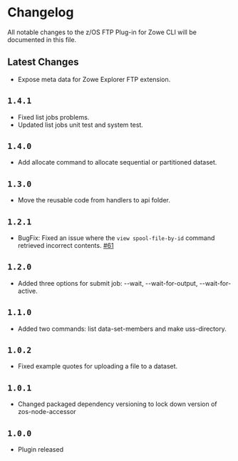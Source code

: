 # Changelog

All notable changes to the z/OS FTP Plug-in for Zowe CLI will be documented in this file.

## Latest Changes

- Expose meta data for Zowe Explorer FTP extension.

## `1.4.1`

- Fixed list jobs problems.
- Updated list jobs unit test and system test.

## `1.4.0`

- Add allocate command to allocate sequential or partitioned dataset.

## `1.3.0`

- Move the reusable code from handlers to api folder.

## `1.2.1`

- BugFix: Fixed an issue where the `view spool-file-by-id` command retrieved incorrect contents. [#61](https://github.com/zowe/zowe-cli-ftp-plugin/issues/61)

## `1.2.0`

- Added three options for submit job: --wait, --wait-for-output, --wait-for-active.

## `1.1.0`

- Added two commands: list data-set-members and make uss-directory.

## `1.0.2`

- Fixed example quotes for uploading a file to a dataset.

## `1.0.1`

- Changed packaged dependency versioning to lock down version of zos-node-accessor

## `1.0.0`

- Plugin released

